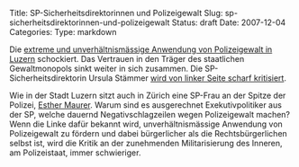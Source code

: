 Title: SP-Sicherheitsdirektorinnen und Polizeigewalt
Slug: sp-sicherheitsdirektorinnen-und-polizeigewalt
Status: draft
Date: 2007-12-04
Categories:
Type: markdown

Die [extreme und unverhältnismässige Anwendung von Polizeigewalt in Luzern](http://www.20min.ch/news/luzern/story/22345959) schockiert. Das Vertrauen in den Träger des staatlichen Gewaltmonopols sinkt weiter in sich zusammen. Die SP-Sicherheitsdirektorin Ursula Stämmer [wird von linker Seite scharf kritisiert](http://www.20min.ch/news/luzern/story/15311821).

Wie in der Stadt Luzern sitzt auch in Zürich eine SP-Frau an der Spitze der Polizei, [Esther Maurer](http://spinlock.ch/blog/2007/10/03/tasereinsatz-bei-aussschaffungen-neu-erlaubt/). Warum sind es ausgerechnet Exekutivpolitiker aus der SP, welche dauernd Negativschlagzeilen wegen Polizeigewalt machen? Wenn die Linke dafür bekannt wird, unverhältnismässige Anwendung von Polizeigewalt zu fördern und dabei bürgerlicher als die Rechtsbürgerlichen selbst ist, wird die Kritik an der zunehmenden Militarisierung des Inneren, am Polizeistaat, immer schwieriger.
